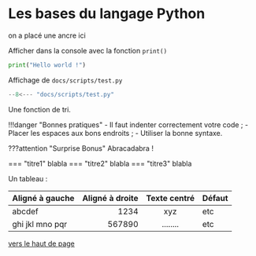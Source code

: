# Les bases du langage Python

<a id="haut"></a>   on a placé une ancre ici

Afficher dans la console avec la fonction `print()`

```python
print("Hello world !")
```

Affichage de `docs/scripts/test.py`

```python
--8<--- "docs/scripts/test.py"
```

Une fonction de tri.


!!!danger "Bonnes pratiques"
    - Il faut indenter correctement votre code ;
    - Placer les espaces aux bons endroits ;
    - Utiliser la bonne syntaxe.

???attention "Surprise Bonus"
    Abracadabra !

=== "titre1"
    blabla
=== "titre2"
    blabla
=== "titre3"
    blabla

Un tableau :

Aligné à gauche | Aligné à droite | Texte centré | Défaut
:---|---:|:---:|---
abcdef | 1234 | xyz | etc
ghi jkl mno pqr | 567890 | ........ | etc        

[vers le haut de page](#haut)